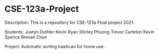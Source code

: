 # CSE-123a-Project

Description:
This is a repository for CSE-123a Final project 2021.

Students:
Justyn Duthler
Kevin Ryan
Shirley Phuong
Trevor Carleton
Kevin Spence
Brevan Chun

Project:
Automatic sorting trashcan for home use.
